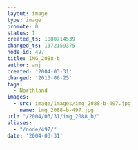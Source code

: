 ```yaml
---
layout: image
type: image
promote: 0
status: 1
created_ts: 1080714539
changed_ts: 1372159375
node_id: 497
title: IMG_2088-b
author: anj
created: '2004-03-31'
changed: '2013-06-25'
tags:
  - Northland
images:
  - src: image/images/img_2088-b-497.jpg
    name: img_2088-b-497.jpg
url: "/2004/03/31/img_2088_b/"
aliases:
  - "/node/497/"
date: '2004-03-31'
---
```


